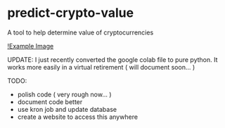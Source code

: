 # predict-crypto-value
A tool to help determine value of cryptocurrencies


[!Example Image](https://raw.githubusercontent.com/jim-cassidy/predict-crypto-value/screenshots/predict-crypto-screen1.png)


UPDATE:
    I just recently converted the google colab file to pure python.
It works more easily in a virtual retirement ( will document soon... )

TODO:
- polish code ( very rough now... )
- document code better
- use kron job and update database
- create a website to access this anywhere
